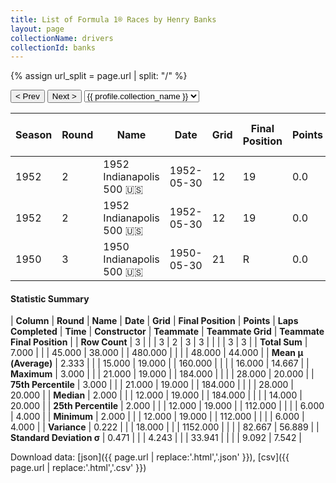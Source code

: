 ```yaml
---
title: List of Formula 1® Races by Henry Banks
layout: page
collectionName: drivers
collectionId: banks
---
```


{% assign url_split = page.url | split: "/" %}
<div id="collection-navigation">
<button onclick="selector.options[selector.selectedIndex-1].value && (window.location = selector.options[selector.selectedIndex-1].value);">&lt; Prev</button>
<button onclick="selector.options[selector.selectedIndex+1].value && (window.location = selector.options[selector.selectedIndex+1].value);">Next &gt;</button>
<select id="selector" onchange="this.options[this.selectedIndex].value && (window.location = this.options[this.selectedIndex].value);">
  {% for collectionId in site.data[page.collectionName].refs %}
    {% if collectionId == page.collectionId %}
      {% assign selected = "selected" %}
    {% else %}
      {% assign selected = "" %}
    {% endif %}
    {% assign profile = site.data[page.collectionName][collectionId].profile %}
    <option value="/f1/{{ page.collectionName }}/{{ collectionId }}/{{ url_split[4] }}" {{ selected }}>{{ profile.collection_name }}</option>
  {% endfor %}
</select>
</div>

| Season | Round | Name | Date | Grid | Final Position | Points | Laps Completed | Time | Constructor | Teammate | Teammate Grid | Teammate Final Position |
|--|--|--|--|--|--|--|--|--|--|--|--|--|
| 1952 | 2 | 1952 Indianapolis 500 🇺🇸 | 1952-05-30 | 12 | 19 | 0.0 | 184 |   | Lesovsky 🇺🇸 | [Duane Carter 🇺🇸](/f1/drivers/darter) | 6 | 4 |
| 1952 | 2 | 1952 Indianapolis 500 🇺🇸 | 1952-05-30 | 12 | 19 | 0.0 | 184 |   | Lesovsky 🇺🇸 | [Manny Ayulo 🇺🇸](/f1/drivers/ayulo) | 28 | 20 |
| 1950 | 3 | 1950 Indianapolis 500 🇺🇸 | 1950-05-30 | 21 | R | 0.0 | 112 |   | Maserati 🇮🇹 | [Travis Webb 🇺🇸](/f1/drivers/webb) | 14 | 20 |

#### Statistic Summary

| **Column** | **Round** | **Name** | **Date** | **Grid** | **Final Position** | **Points** | **Laps Completed** | **Time** | **Constructor** | **Teammate** | **Teammate Grid** | **Teammate Final Position** |
| **Row Count** | 3 |  |  | 3 | 2 | 3 | 3 |  |  |  | 3 | 3 |
| **Total Sum** | 7.000 |  |  | 45.000 | 38.000 |  | 480.000 |  |  |  | 48.000 | 44.000 |
| **Mean μ (Average)** | 2.333 |  |  | 15.000 | 19.000 |  | 160.000 |  |  |  | 16.000 | 14.667 |
| **Maximum** | 3.000 |  |  | 21.000 | 19.000 |  | 184.000 |  |  |  | 28.000 | 20.000 |
| **75th Percentile** | 3.000 |  |  | 21.000 | 19.000 |  | 184.000 |  |  |  | 28.000 | 20.000 |
| **Median** | 2.000 |  |  | 12.000 | 19.000 |  | 184.000 |  |  |  | 14.000 | 20.000 |
| **25th Percentile** | 2.000 |  |  | 12.000 | 19.000 |  | 112.000 |  |  |  | 6.000 | 4.000 |
| **Minimum** | 2.000 |  |  | 12.000 | 19.000 |  | 112.000 |  |  |  | 6.000 | 4.000 |
| **Variance** | 0.222 |  |  | 18.000 |  |  | 1152.000 |  |  |  | 82.667 | 56.889 |
| **Standard Deviation σ** | 0.471 |  |  | 4.243 |  |  | 33.941 |  |  |  | 9.092 | 7.542 |

Download data: [json]({{ page.url | replace:'.html','.json' }}), [csv]({{ page.url | replace:'.html','.csv' }})
